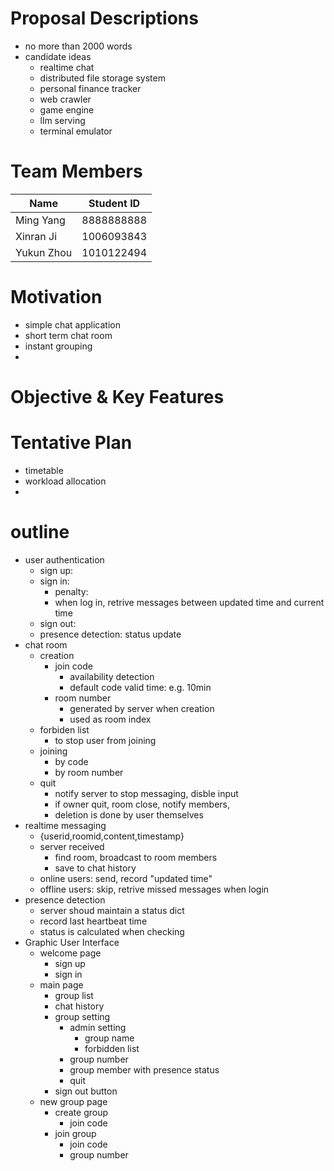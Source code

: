# Proposal Descriptions
- no more than 2000 words
- candidate ideas
  - realtime chat
  - distributed file storage system
  - personal finance tracker
  - web crawler
  - game engine
  - llm serving
  - terminal emulator

# Team Members
| Name       | Student ID |
| ---------- | ---------- |
| Ming Yang  | 8888888888 |
| Xinran Ji  | 1006093843 |
| Yukun Zhou | 1010122494 |

# Motivation
- simple chat application
- short term chat room
- instant grouping
- 
# Objective & Key Features

# Tentative Plan
- timetable
- workload allocation
- 

# outline
- user authentication
  - sign up: 
  - sign in: 
    - penalty: 
    - when log in, retrive messages between updated time and current time
  - sign out: 
  - presence detection: status update
- chat room
  - creation
    - join code
      - availability detection
      - default code valid time: e.g. 10min
    - room number
      - generated by server when creation
      - used as room index
  - forbiden list
    - to stop user from joining
  - joining
    - by code
    - by room number
  - quit
    - notify server to stop messaging, disble input
    - if owner quit, room close, notify members, 
    - deletion is done by user themselves
- realtime messaging
  - {userid,roomid,content,timestamp}
  - server received
    - find room, broadcast to room members
    - save to chat history
  - online users: send, record "updated time"
  - offline users: skip, retrive missed messages when login
- presence detection
  - server shoud maintain a status dict
  - record last heartbeat time
  - status is calculated when checking
- Graphic User Interface
  - welcome page
    - sign up
    - sign in
  - main page
    - group list
    - chat history
    - group setting
      - admin setting
        - group name
        - forbidden list
      - group number
      - group member with presence status
      - quit
    - sign out button
  - new group page
    - create group
      - join code
    - join group
      - join code
      - group number
